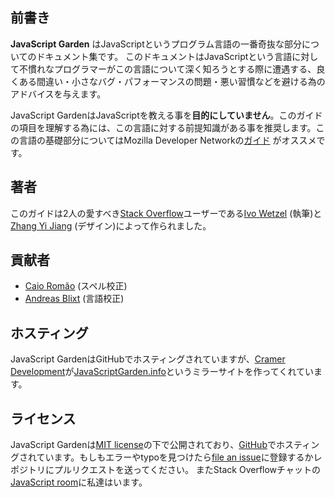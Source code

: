 ## 前書き

**JavaScript Garden** はJavaScriptというプログラム言語の一番奇抜な部分についてのドキュメント集です。
このドキュメントはJavaScriptという言語に対して不慣れなプログラマーがこの言語について深く知ろうとする際に遭遇する、良くある間違い・小さなバグ・パフォーマンスの問題・悪い習慣などを避ける為のアドバイスを与えます。

JavaScript GardenはJavaScriptを教える事を**目的にしていません**。このガイドの項目を理解する為には、この言語に対する前提知識がある事を推奨します。この言語の基礎部分についてはMozilla Developer Networkの[ガイド][1] がオススメです。 

## 著者

このガイドは2人の愛すべき[Stack Overflow][2]ユーザーである[Ivo Wetzel][3]
(執筆)と[Zhang Yi Jiang][4] (デザイン)によって作られました。

## 貢献者

 - [Caio Romão][5] (スペル校正)
 - [Andreas Blixt][6] (言語校正)

## ホスティング

JavaScript GardenはGitHubでホスティングされていますが、[Cramer Development][7]が[JavaScriptGarden.info][8]というミラーサイトを作ってくれています。

## ライセンス

JavaScript Gardenは[MIT license][9]の下で公開されており、[GitHub][10]でホスティングされています。もしもエラーやtypoを見つけたら[file an issue][11]に登録するかレポジトリにプルリクエストを送ってください。
またStack Overflowチャットの[JavaScript room][12]に私達はいます。


[1]: https://developer.mozilla.org/en/JavaScript/Guide
[2]: http://stackoverflow.com/
[3]: http://stackoverflow.com/users/170224/ivo-wetzel
[4]: http://stackoverflow.com/users/313758/yi-jiang
[5]: https://github.com/caio
[6]: https://github.com/blixt
[7]: http://cramerdev.com/
[8]: http://javascriptgarden.info/
[9]: https://github.com/BonsaiDen/JavaScript-Garden/blob/next/LICENSE
[10]: https://github.com/BonsaiDen/JavaScript-Garden
[11]: https://github.com/BonsaiDen/JavaScript-Garden/issues
[12]: http://chat.stackoverflow.com/rooms/17/javascript
